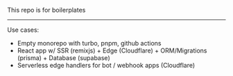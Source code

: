 This repo is for boilerplates

---

Use cases:
* Empty monorepo with turbo, pnpm, github actions
* React app w/ SSR (remixjs) + Edge (Cloudflare) + ORM/Migrations (prisma) + Database (supabase)
* Serverless edge handlers for bot / webhook apps (Cloudflare)

